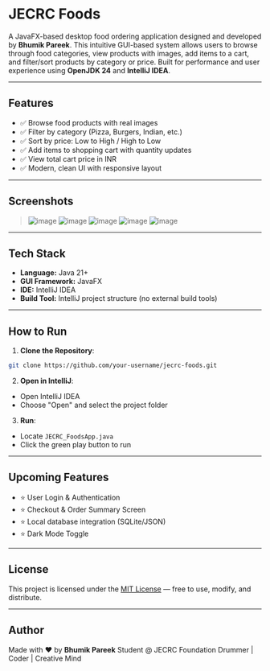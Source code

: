 # JECRC Foods

A JavaFX-based desktop food ordering application designed and developed by **Bhumik Pareek**. This intuitive GUI-based system allows users to browse through food categories, view products with images, add items to a cart, and filter/sort products by category or price. Built for performance and user experience using **OpenJDK 24** and **IntelliJ IDEA**.

---

## Features

* ✅ Browse food products with real images
* ✅ Filter by category (Pizza, Burgers, Indian, etc.)
* ✅ Sort by price: Low to High / High to Low
* ✅ Add items to shopping cart with quantity updates
* ✅ View total cart price in INR
* ✅ Modern, clean UI with responsive layout

---

## Screenshots

>![image](https://github.com/user-attachments/assets/779a44d5-af51-48ad-be35-ecace6156579)
![image](https://github.com/user-attachments/assets/cbe89e31-4c21-4b67-b7e0-d0968f10d564)
![image](https://github.com/user-attachments/assets/1b22ea37-683f-4a39-9f99-34c14cc46865)
![image](https://github.com/user-attachments/assets/832c0e30-d8fb-4d7d-8449-16743b867d0b)
![image](https://github.com/user-attachments/assets/85fb7fbd-9628-4d28-9ac9-6bbb228b0acb)


---

## Tech Stack

* **Language:** Java 21+
* **GUI Framework:** JavaFX
* **IDE:** IntelliJ IDEA
* **Build Tool:** IntelliJ project structure (no external build tools)

---

## How to Run

1. **Clone the Repository**:

```bash
git clone https://github.com/your-username/jecrc-foods.git
```

2. **Open in IntelliJ**:

* Open IntelliJ IDEA
* Choose "Open" and select the project folder

3. **Run**:

* Locate `JECRC_FoodsApp.java`
* Click the green play button to run

---

## Upcoming Features

* ⭐ User Login & Authentication
* ⭐ Checkout & Order Summary Screen
* ⭐ Local database integration (SQLite/JSON)
* ⭐ Dark Mode Toggle

---

## License

This project is licensed under the [MIT License](LICENSE) — free to use, modify, and distribute.

---

## Author

Made with ❤️ by **Bhumik Pareek**
Student @ JECRC Foundation
Drummer | Coder | Creative Mind
